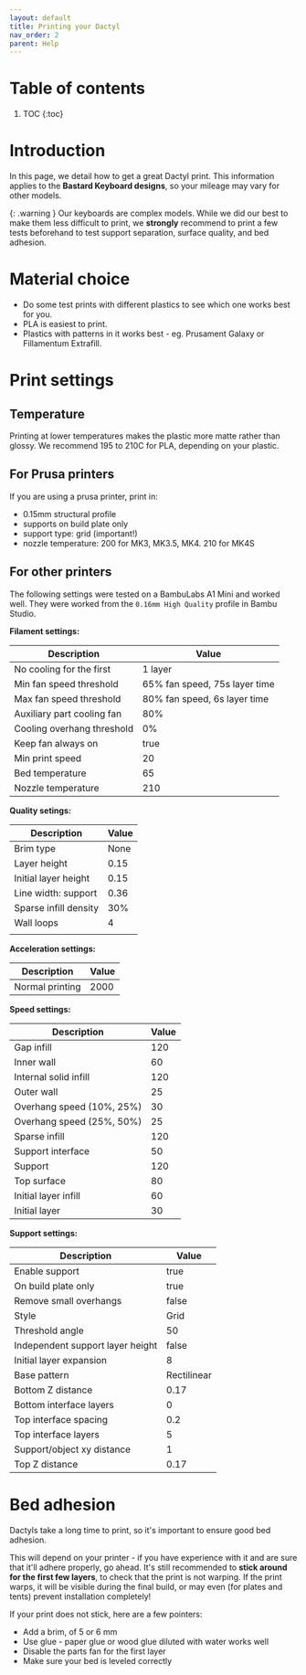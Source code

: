 ```yaml
---
layout: default
title: Printing your Dactyl
nav_order: 2
parent: Help
---
```


# Table of contents

1. TOC
{:toc}

# Introduction

In this page, we detail how to get a great Dactyl print.
This information applies to the **Bastard Keyboard designs**, so your mileage may vary for other models.

{: .warning }
Our keyboards are complex models. While we did our best to make them less difficult to print, we **strongly** recommend to print a few tests beforehand to test support separation, surface quality, and bed adhesion.

# Material choice

- Do some test prints with different plastics to see which one works best for you.
- PLA is easiest to print.
- Plastics with patterns in it works best - eg. Prusament Galaxy or Fillamentum Extrafill.

# Print settings

## Temperature

Printing at lower temperatures makes the plastic more matte rather than glossy. We recommend 195 to 210C for PLA, depending on your plastic.

## For Prusa printers

If you are using a prusa printer, print in:

- 0.15mm structural profile
- supports on build plate only
- support type: grid (important!)
- nozzle temperature: 200 for MK3, MK3.5, MK4. 210 for MK4S

## For other printers

The following settings were tested on a BambuLabs A1 Mini and worked well.
They were worked from the `0.16mm High Quality` profile in Bambu Studio.

**Filament settings:**

| Description                | Value                         |
| -------------------------- | ----------------------------- |
| No cooling for the first   | 1 layer                       |
| Min fan speed threshold    | 65% fan speed, 75s layer time |
| Max fan speed threshold    | 80% fan speed, 6s layer time  |
| Auxiliary part cooling fan | 80%                           |
| Cooling overhang threshold | 0%                            |
| Keep fan always on         | true                          |
| Min print speed            | 20                            |
| Bed temperature            | 65                            |
| Nozzle temperature         | 210                           |

**Quality setings:**

| Description           | Value |
| --------------------- | ----- |
| Brim type             | None  |
| Layer height          | 0.15  |
| Initial layer height  | 0.15  |
| Line width: support   | 0.36  |
| Sparse infill density | 30%   |
| Wall loops            | 4     |
|                       |       |

**Acceleration settings:**

| Description     | Value |
| --------------- | ----- |
| Normal printing | 2000  |


**Speed settings:**

| Description               | Value |
| ------------------------- | ----- |
| Gap infill                | 120   |
| Inner wall                | 60    |
| Internal solid infill     | 120   |
| Outer wall                | 25    |
| Overhang speed (10%, 25%) | 30    |
| Overhang speed (25%, 50%) | 25    |
| Sparse infill             | 120   |
| Support interface         | 50    |
| Support                   | 120   |
| Top surface               | 80    |
| Initial layer infill      | 60    |
| Initial layer             | 30    |


**Support settings:**

| Description                      | Value       |
| -------------------------------- | ----------- |
| Enable support                   | true        |
| On build plate only              | true        |
| Remove small overhangs           | false       |
| Style                            | Grid        |
| Threshold angle                  | 50          |
| Independent support layer height | false       |
| Initial layer expansion          | 8           |
| Base pattern                     | Rectilinear |
| Bottom Z distance                | 0.17        |
| Bottom interface layers          | 0           |
| Top interface spacing            | 0.2         |
| Top interface layers             | 5           |
| Support/object xy distance       | 1           |
| Top Z distance                   | 0.17        |

# Bed adhesion

Dactyls take a long time to print, so it's important to ensure good bed adhesion.

This will depend on your printer - if you have experience with it and are sure that it'll adhere properly, go ahead. It's still recommended to **stick around for the first few layers**, to check that the print is not warping. If the print warps, it will be visible during the final build, or may even (for plates and tents) prevent installation completely!

If your print does not stick, here are a few pointers:
- Add a brim, of 5 or 6 mm
- Use glue - paper glue or wood glue diluted with water works well
- Disable the parts fan for the first layer
- Make sure your bed is leveled correctly
